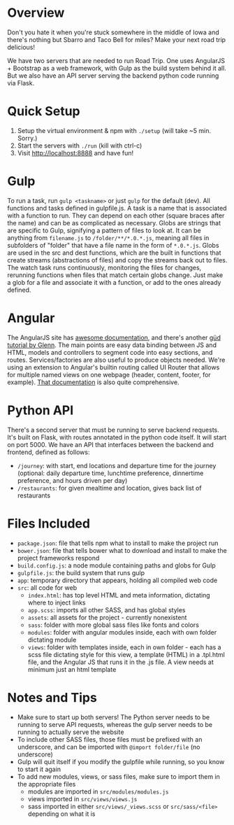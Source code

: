 # Overview

Don't you hate it when you're stuck somewhere in the middle of Iowa and there's nothing but Sbarro and Taco Bell for miles? Make your next road trip delicious!

We have two servers that are needed to run Road Trip. One uses AngularJS + Bootstrap as a web framework, with Gulp as the build system behind it all. But we also have an API server serving the backend python code running via Flask. 

# Quick Setup
1. Setup the virtual environment & npm with `./setup` (will take ~5 min. Sorry.)
2. Start the servers with `./run` (kill with ctrl-c)
3. Visit [http://localhost:8888](http://localhost:8888) and have fun!

# Gulp

To run a task, run `gulp <taskname>` or just `gulp` for the default (dev). All functions and tasks defined in gulpfile.js. A task is a name that is associated with a function to run. They can depend on each other (square braces after the name) and can be as complicated as necessary. Globs are strings that are specific to Gulp, signifying a pattern of files to look at. It can be anything from `filename.js` to `/folder/**/*.0.*.js`, meaning all files in subfolders of "folder" that have a file name in the form of `*.0.*.js`. Globs are used in the src and dest functions, which are the built in functions that create streams (abstractions of files) and copy the streams back out to files. The watch task runs continuously, monitoring the files for changes, rerunning functions when files that match certain globs change. Just make a glob for a file and associate it with a function, or add to the ones already defined.

# Angular

The AngularJS site has [awesome documentation](https://docs.angularjs.org/guide/concepts), and there's another [güd tutorial by Glenn](http://glennstovall.com/blog/2013/06/27/angularjs-an-overview/). The main points are easy data binding between JS and HTML, models and controllers to segment code into easy sections, and routes. Services/factories are also useful to produce objects needed. We're using an extension to Angular's builtin routing called UI Router that allows for multiple named views on one webpage (header, content, footer, for example). [That documentation](https://github.com/angular-ui/ui-router/wiki) is also quite comprehensive.

# Python API

There's a second server that must be running to serve backend requests. It's built on Flask, with routes annotated in the python code itself. It will start on port 5000. We have an API that interfaces between the backend and frontend, defined as follows:
- `/journey`: with start, end locations and departure time for the journey (optional: daily departure time, lunchtime preference, dinnertime preference, and hours driven per day)
- `/restaurants`: for given mealtime and location, gives back list of restaurants

# Files Included
- `package.json`: file that tells npm what to install to make the project run
- `bower.json`: file that tells bower what to download and install to make the project frameworks respond
- `build.config.js`: a node module containing paths and globs for Gulp
- `gulpfile.js`: the build system that runs gulp
- `app`: temporary directory that appears, holding all compiled web code
- `src`: all code for web
	- `index.html`: has top level HTML and meta information, dictating where to inject links
	- `app.scss`: imports all other SASS, and has global styles
	- `assets`: all assets for the project - currently nonexistent
	- `sass`: folder with more global sass files like fonts and colors
	- `modules`: folder with angular modules inside, each with own folder dictating module
	- `views`: folder with templates inside, each in own folder - each has a scss file dictating style for this view, a template (HTML) in a .tpl.html file, and the Angular JS that runs it in the .js file. A view needs at minimum just an html template

# Notes and Tips
- Make sure to start up both servers! The Python server needs to be running to serve API requests, whereas the gulp server needs to be running to actually serve the website
- To include other SASS files, those files must be prefixed with an underscore, and can be imported with `@import folder/file` (no underscore)
- Gulp will quit itself if you modify the gulpfile while running, so you know to start it again
- To add new modules, views, or sass files, make sure to import them in the appropriate files
	- modules are imported in `src/modules/modules.js`
	- views imported in `src/views/views.js`
	- sass imported in either `src/views/_views.scss` or `src/sass/<file>` depending on what it is
